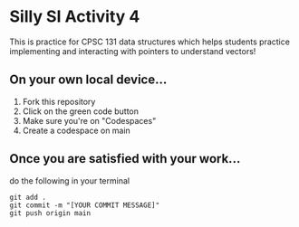 # Silly SI Activity 4
This is practice for CPSC 131 data structures which helps students practice implementing and interacting with pointers to understand vectors!

## On your own local device...
1. Fork this repository
2. Click on the green code button
3. Make sure you're on "Codespaces"
4. Create a codespace on main

## Once you are satisfied with your work...
do the following in your terminal
```
git add .
git commit -m "[YOUR COMMIT MESSAGE]"
git push origin main
```

